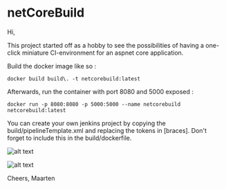 # netCoreBuild

Hi,

This project started off as a hobby to see the possibilities of having a one-click miniature CI-environment for an aspnet core application.

Build the docker image like so :

```
docker build build\. -t netcorebuild:latest
```

Afterwards, run the container with port 8080 and 5000 exposed :

```
docker run -p 8080:8080 -p 5000:5000 --name netcorebuild netcorebuild:latest
```

You can create your own jenkins project by copying the build/pipelineTemplate.xml and replacing the tokens in [braces].
Don't forget to include this in the build/dockerfile.

![alt text](https://github.com/merken/netCoreBuild/blob/master/build/jenkins.png)

![alt text](https://github.com/merken/netCoreBuild/blob/master/build/netcoreapp.png)

Cheers,
Maarten